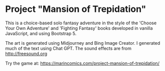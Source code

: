 # Project "Mansion of Trepidation"
This is a choice-based solo fantasy adventure in the style of the 'Choose Your Own Adventure' and 'Fighting Fantasy' books developed in vanilla JavaScript, and using Bootstrap 5.

The art is generated using Midjourney and Bing Image Creator. I generated much of the text using Chat GPT. The sound effects are from http://freesound.org

Try the game at: https://marincomics.com/project-mansion-of-trepidation/
